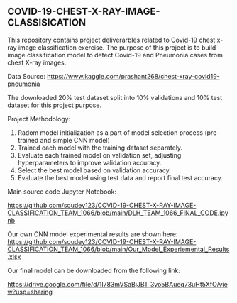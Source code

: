 ## COVID-19-CHEST-X-RAY-IMAGE-CLASSISICATION

This repository contains project deliverarbles related to Covid-19 chest x-ray image classification exercise. The purpose of this project is to build image classification model to detect Covid-19 and Pneumonia cases from chest X-ray images.

Data Source: https://www.kaggle.com/prashant268/chest-xray-covid19-pneumonia

The downloaded 20% test dataset split into 10% validationa and 10% test dataset for this project purpose.

Project Methodology:

1) Radom model initialization as a part of model selection process (pre-trained and simple CNN model)
2) Trained each model with the training dataset separately.
3) Evaluate each trained model on validation set, adjusting hyperparameters to improve validation accuracy.
4) Select the best model based on validation accuracy.
5) Evaluate the best model using test data and report final test accuracy.

Main source code Jupyter Notebook:

https://github.com/soudey123/COVID-19-CHEST-X-RAY-IMAGE-CLASSIFICATION_TEAM_1066/blob/main/DLH_TEAM_1066_FINAL_CODE.ipynb

Our own CNN model experimental results are shown here: 
https://github.com/soudey123/COVID-19-CHEST-X-RAY-IMAGE-CLASSIFICATION_TEAM_1066/blob/main/Our_Model_Experiemental_Results.xlsx

Our final model can be downloaded from the following link:

https://drive.google.com/file/d/1I783mVSaBjJBT_3yo5BAueq73uHt5XfO/view?usp=sharing
